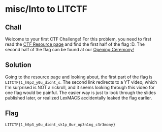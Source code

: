 # misc/Into to LITCTF

## Chall

Welcome to your first CTF Challenge! For this problem, you need to first read the [CTF Resource page](https://lit.lhsmathcs.org/ctfres) and find the first half of the flag :D. The second half of the flag can be found at our [Opening Ceremony!](https://www.youtube.com/watch?v=5QCkheqOp3s&ab_channel=LexMACS)

## Solution

Going to the resource page and looking about, the first part of the flag is `LITCTF{1_h0p3_y0u_didnt_s`. The second link redirects to a YT video, which I'm surprised is NOT a rickroll, and it seems looking through this video for one flag would be painful. The easier way is just to look through the slides published later, or realized LexMACS accidentally leaked the flag earlier.

## Flag
`LITCTF{1_h0p3_y0u_didnt_sk1p_0ur_op3n1ng_c3r3mony}`
